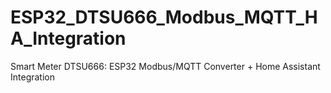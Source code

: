 # ESP32_DTSU666_Modbus_MQTT_HA_Integration
Smart Meter DTSU666: ESP32 Modbus/MQTT Converter + Home Assistant Integration
